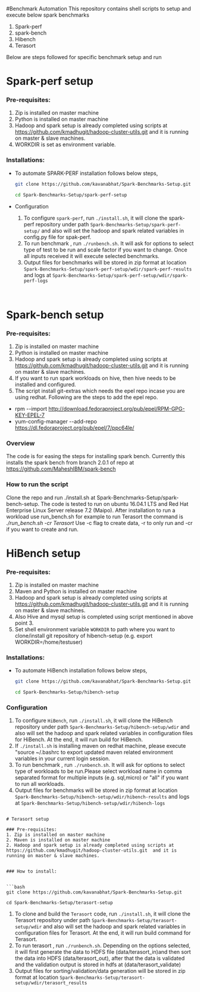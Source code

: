 #Benchmark Automation 
This repository contains shell scripts to setup and execute below spark benchmarks
1. Spark-perf
2. spark-bench
3. Hibench
4. Terasort

Below are steps followed for specific benchmark setup and run 

# Spark-perf setup

### Pre-requisites:
1. Zip is installed on master machine 
2. Python is installed on master machine
3. Hadoop and spark setup is already completed using scripts at https://github.com/kmadhugit/hadoop-cluster-utils.git  and it is running on master & slave machines.
4. WORKDIR is set as environment variable.

### Installations:
* To automate SPARK-PERF installation follows below steps,

  ```bash
  git clone https://github.com/kavanabhat/Spark-Benchmarks-Setup.git
  
  cd Spark-Benchmarks-Setup/spark-perf-setup
  ```
    
* Configuration
   1. To configure `spark-perf`, run `./install.sh`, it will clone the spark-perf repository under path `Spark-Benchmarks-Setup/spark-perf-setup/` and also will set the hadoop and spark related variables in config.py file for spak-perf.
   2. To run benchmark , run `./runbench.sh`. It will ask for options to select type of test to be run and scale factor if you want to change. Once all inputs received it will execute selected benchmarks.
   3. Output files for benchmarks will be stored in zip format at location `Spark-Benchmarks-Setup/spark-perf-setup/wdir/spark-perf-results` and logs at `Spark-Benchmarks-Setup/spark-perf-setup/wdir/spark-perf-logs`
  ```


# Spark-bench setup

### Pre-requisites:
1. Zip is installed on master machine 
2. Python is installed on master machine
3. Hadoop and spark setup is already completed using scripts at https://github.com/kmadhugit/hadoop-cluster-utils.git  and it is running on master & slave machines.
4. If you want to run spark workloads on hive, then hive needs to be installed and configured.
5. The script install git-extras which needs the epel repo incase you are using redhat. Following are the steps to add the epel repo.
 - rpm --import http://download.fedoraproject.org/pub/epel/RPM-GPG-KEY-EPEL-7
 - yum-config-manager --add-repo https://dl.fedoraproject.org/pub/epel/7/ppc64le/

### Overview ###
The code is for easing the steps for installing spark bench. Currently this installs the spark bench from branch 2.0.1 of repo at https://github.com/MaheshIBM/spark-bench 

### How to run the script ###
Clone the repo and run ./install.sh at Spark-Benchmarks-Setup/spark-bench-setup. The code is tested to run on ubuntu 16.04.1 LTS and Red Hat Enterprise Linux Server release 7.2 (Maipo).
After installation to run a workload use run_bench.sh for example to run Terasort the command is *./run_bench.sh -cr Terasort*
Use -c flag to create data, -r to only run and -cr if you want to create and run.

# HiBench setup

### Pre-requisites:
1. Zip is installed on master machine 
2. Maven and Python is installed on master machine
3. Hadoop and spark setup is already completed using scripts at https://github.com/kmadhugit/hadoop-cluster-utils.git  and it is running on master & slave machines.
4. Also Hive and mysql setup is completed using script mentioned in above point 3. 
5. Set shell environment variable `WORKDIR` to path where you want to clone/install git repository of hibench-setup (e.g. export WORKDIR=/home/testuser)

### Installations:
* To automate HiBench installation follows below steps,

  ```bash
  git clone https://github.com/kavanabhat/Spark-Benchmarks-Setup.git
  
  cd Spark-Benchmarks-Setup/hibench-setup
  ```
    
###  Configuration

   1. To configure `HiBench`, run `./install.sh`, it will clone the HiBench repository under path `Spark-Benchmarks-Setup/hibench-setup/wdir` and also will set the hadoop and spark related variables in configuration files for HiBench. At the end, it will run build for HiBench.
   2. If `./install.sh` is installing maven on redhat machine, please execute "source ~/.bashrc to export updated maven related environment variables in your current login session.
   3. To run benchmark , run `./runbench.sh`. It will ask for options to select type of workloads to be run.Please select workload name in comma separated format for multiple inputs (e.g. sql,micro) or "all" if you want to run all workloads.
   4. Output files for benchmarks will be stored in zip format at location `Spark-Benchmarks-Setup/hibench-setup/wdir/hibench-results` and logs at `Spark-Benchmarks-Setup/hibench-setup/wdir/hibench-logs`
  ```

  # Terasort setup

### Pre-requisites:
1. Zip is installed on master machine 
2. Maven is installed on master machine
2. Hadoop and spark setup is already completed using scripts at https://github.com/kmadhugit/hadoop-cluster-utils.git  and it is running on master & slave machines.


### How to install:


  ```bash
  git clone https://github.com/kavanabhat/Spark-Benchmarks-Setup.git
  
  cd Spark-Benchmarks-Setup/terasort-setup
 
  ```
    
   1. To clone and build the `Terasort` code, run `./install.sh`, it will clone the Terasort repository under path `Spark-Benchmarks-Setup/terasort-setup/wdir` and also will set the hadoop and spark related variables in configuration files for Terasort. At the end, it will run build command for Terasort.
   2. To run terasort , run `./runbench.sh`. Depending on the options selected, it will first generate the data to HDFS file (data/terasort_in)and then sort the data into HDFS (data/terasort_out), after that the data is validated and the validation output is stored in hdfs at (data/terasort_validate)
   3. Output files for sorting/validation/data generation will be stored in zip format at location `Spark-Benchmarks-Setup/terasort-setup/wdir/terasort_results`